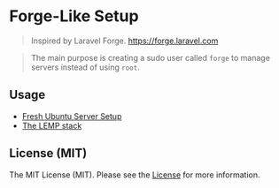 # Forge-Like Setup 

> Inspired by Laravel Forge. https://forge.laravel.com

> The main purpose is creating a sudo user called `forge` to manage servers instead of using `root`.

## Usage

- [Fresh Ubuntu Server Setup](https://blog.confetticode.com/fresh-ubuntu-server-setup)
- [The LEMP stack](https://blog.confetticode.com/lemp-stack-for-a-forge-like-ubuntu-server)

## License (MIT)

The MIT License (MIT). Please see the [License](./LICENSE.md) for more information.
